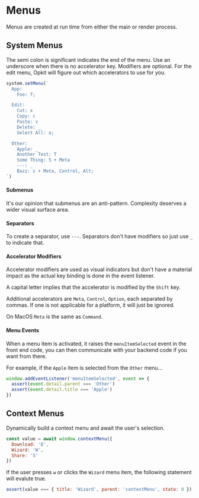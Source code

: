# Menus
Menus are created at run time from either the main or render process.

## System Menus

The semi colon is significant indicates the end of the menu. Use an
underscore when there is no accelerator key. Modifiers are optional.
For the edit menu, Opkit will figure out which accelerators to use
for you.

```js
system.setMenu(`
  App:
    Foo: f;

  Edit:
    Cut: x
    Copy: c
    Paste: v
    Delete: _
    Select All: a;

  Other:
    Apple: _
    Another Test: T
    Some Thing: S + Meta
    ---: _
    Bazz: s + Meta, Control, Alt;
`)

```

#### Submenus

It's our opinion that submenus are an anti-pattern. Complexity deserves a
wider visual surface area.

#### Separators

To create a separator, use `---`. Separators don't have modifiers so just
use `_` to indicate that.

#### Accelerator Modifiers

Accelerator modifiers are used as visual indicators but don't have a
material impact as the actual key binding is done in the event listener.

A capital letter implies that the accelerator is modified by the `Shift` key.

Additional accelerators are `Meta`, `Control`, `Option`, each separated
by commas. If one is not applicable for a platform, it will just be ignored.

On MacOS `Meta` is the same as `Command`.

#### Menu Events

When a menu item is activated, it raises the `menuItemSelected` event in
the front end code, you can then communicate with your backend code if you
want from there.

For example, if the `Apple` item is selected from the `Other` menu...

```js
window.addEventListener('menuItemSelected', event => {
  assert(event.detail.parent === 'Other')
  assert(event.detail.title === 'Apple')
})
```

## Context Menus

Dynamically build a context menu and await the user's selection.

```js
const value = await window.contextMenu({
  Download: 'D',
  Wizard: 'W',
  Share: 'S'
})
```

If the user presses `w` or clicks the `Wizard` menu item, the following
statement will evalute true.

```js
assert(value === { title: 'Wizard', parent: 'contextMenu', state: 0 })
```
